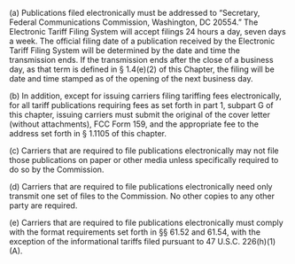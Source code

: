 (a) Publications filed electronically must be addressed to “Secretary, Federal Communications Commission, Washington, DC 20554.” The Electronic Tariff Filing System will accept filings 24 hours a day, seven days a week. The official filing date of a publication received by the Electronic Tariff Filing System will be determined by the date and time the transmission ends. If the transmission ends after the close of a business day, as that term is defined in § 1.4(e)(2) of this Chapter, the filing will be date and time stamped as of the opening of the next business day.

(b) In addition, except for issuing carriers filing tariffing fees electronically, for all tariff publications requiring fees as set forth in part 1, subpart G of this chapter, issuing carriers must submit the original of the cover letter (without attachments), FCC Form 159, and the appropriate fee to the address set forth in § 1.1105 of this chapter.

(c) Carriers that are required to file publications electronically may not file those publications on paper or other media unless specifically required to do so by the Commission.

(d) Carriers that are required to file publications electronically need only transmit one set of files to the Commission. No other copies to any other party are required.

(e) Carriers that are required to file publications electronically must comply with the format requirements set forth in §§ 61.52 and 61.54, with the exception of the informational tariffs filed pursuant to 47 U.S.C. 226(h)(1)(A).

